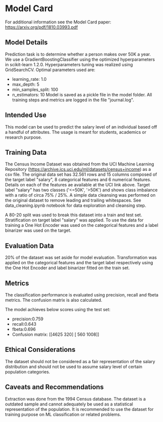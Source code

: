 # Model Card

For additional information see the Model Card paper: https://arxiv.org/pdf/1810.03993.pdf

## Model Details

Prediction task is to determine whether a person makes over 50K a year. We use a GradientBoostingClassifier using the optimized hyperparameters in scikit-learn 1.2.0. Hyperparameters tuning was realized using GridSearchCV. Optimal parameters used are:

* learning_rate: 1.0
* max_depth: 5
* min_samples_split: 100
* n_estimators: 10 Model is saved as a pickle file in the model folder. All training steps and metrics are logged in the file "journal.log".

## Intended Use

This model can be used to predict the salary level of an individual based off a handful of attributes. The usage is meant for students, academics or research purpose.

## Training Data

The Census Income Dataset was obtained from the UCI Machine Learning Repository (https://archive.ics.uci.edu/ml/datasets/census+income) as a csv file. The original data set has 32.561 rows and 15 columns composed of the target label "salary", 8 categorical features and 6 numerical features. Details on each of the features ae available at the UCI link above. Target label "salary" has two classes ('<=50K', '>50K') and shows class imbalance with a ratio of circa 75% / 25%. A simple data cleansing was performed on the original dataset to remove leading and trailing whitespaces. See data_cleaning.ipynb notebook for data exploration and cleansing step.

A 80-20 split was used to break this dataset into a train and test set. Stratification on target label "salary" was applied. To use the data for training a One Hot Encoder was used on the categorical features and a label binarizer was used on the target.

## Evaluation Data

20% of the dataset was set aside for model evaluation. Transformation was applied on the categorical features and the target label respectively using the One Hot Encoder and label binarizer fitted on the train set.

## Metrics
The classification performance is evaluated using precision, recall and fbeta metrics. The confusion matrix is also calculated.

The model achieves below scores using the test set:

* precision:0.759
* recall:0.643
* fbeta:0.696
* Confusion matrix: [[4625 320] [ 560 1008]]

## Ethical Considerations

The dataset should not be considered as a fair representation of the salary distribution and should not be used to assume salary level of certain population categories.

## Caveats and Recommendations

Extraction was done from the 1994 Census database. The dataset is a outdated sample and cannot adequately be used as a statistical representation of the population. It is recommended to use the dataset for training purpose on ML classification or related problems.